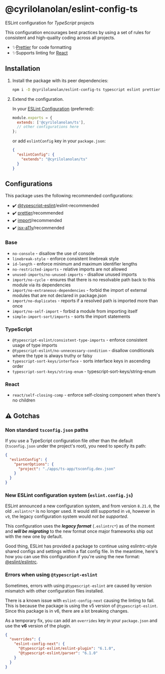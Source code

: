 # @cyrilolanolan/eslint-config-ts

ESLint configuration for _TypeScript_ projects

This configuration encourages best practices by using a set of rules for consistent and high-quality coding across all projects.

- ✨[Prettier](https://prettier.io/) for code formatting
- ✨Supports linting for [React](https://reactjs.org/)

## Installation

1. Install the package with its peer dependencies:

   ```bash
   npm i -D @cyrilolanolan/eslint-config-ts typescript eslint prettier
   ```

2. Extend the configuration.

   In your [ESLint Configuration](https://eslint.org/docs/user-guide/configuring) (preferred):

   ```js
   module.exports = {
     extends: ['@cyrilolanolan/ts'],
     // other configurations here
   };
   ```

   or add `eslintConfig` key in your `package.json`:

   ```json
   {
     "eslintConfig": {
       "extends": "@cyrilolanolan/ts"
     }
   }
   ```

## Configurations

This package uses the following recommended configurations:

- ✔️ [@typescript-eslint](https://typescript-eslint.io/)/eslint-recommended
- ✔️ [prettier](https://prettier.io/)/recommended
- ✔️ [import](https://github.com/import-js/eslint-plugin-import)/recommended
- ✔️ [jsx-a11y](https://github.com/jsx-eslint/eslint-plugin-jsx-a11y)/recommended

### Base

- `no-console` - disallow the use of console
- `linebreak-style` - enforce consistent linebreak style
- `id-length` - enforce minimum and maximum identifier lengths
- `no-restricted-imports` - relative imports are not allowed
- `unused-imports/no-unused-imports` - disallow unused imports
- `import/no-cycle` - ensures that there is no resolvable path back to this module via its dependencies
- `import/no-extraneous-dependencies` - forbid the import of external modules that are not declared in package.json
- `import/no-duplicates` - reports if a resolved path is imported more than once
- `import/no-self-import` - forbid a module from importing itself
- `simple-import-sort/imports` - sorts the import statements

### TypeScript

- `@typescript-eslint/consistent-type-imports` - enforce consistent usage of type imports
- `@typescript-eslint/no-unnecessary-condition` - disallow conditionals where the type is always truthy or falsy
- `typescript-sort-keys/interface` - sorts interface keys in ascending order
- `typescript-sort-keys/string-enum` - typescript-sort-keys/string-enum

### React

- `react/self-closing-comp` - enforce self-closing component when there's no children

## ⚠️ Gotchas

### Non standard `tsconfig.json` paths

If you use a TypeScript configuration file other than the default (`tsconfig.json` under the project's root), you need to specify its path:

```json
{
  "eslintConfig": {
    "parserOptions": {
      "project": "./apps/ts-app/tsconfig.dev.json"
    }
  }
}
```

### New ESLint configuration system (`eslint.config.js`)

ESLint announced a new configuration system, and from version `8.21.0`, the old `.eslintrc*` is no longer used. It would still supported in `v8`, however in `v9`, the legacy configuration system would _not be supported_.

This configuration uses the **_legacy format_** (`.eslintrc*`) as of the moment and **_will be migrating_** to the new format once major frameworks ship out with the new one by default.

Good thing, ESLint has provided a package to continue using eslintrc-style shared configs and settings within a flat config file. In the meantime, here's how you can use this configuration if you're using the new format: [@eslint/eslintrc](https://www.npmjs.com/package/@eslint/eslintrc).

### Errors when using `@typescript-eslint`

Sometimes, errors with using `@typescript-eslint` are caused by version mismatch with other configuration files installed.

There is a known issue with `eslint-config-next` causing the linting to fail. This is because the package is using the v5 version of `@typescript-eslint`. Since this package is in v6, there are a lot breaking changes.

As a temporary fix, you can add an `overrides` key in your `package.json` and use the **v6** version of the plugin.

```json
{
  "overrides": {
    "eslint-config-next": {
      "@typescript-eslint/eslint-plugin": "6.1.0",
      "@typescript-eslint/parser": "6.1.0"
    }
  }
}
```
